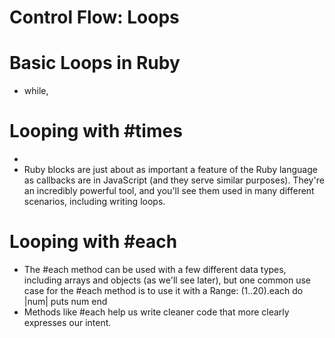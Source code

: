# Control Flow: Loops #

# Basic Loops in Ruby 
- while, 

# Looping with #times
- 
- Ruby blocks are just about as important a feature of the Ruby language as callbacks are in JavaScript (and they serve similar purposes). They're an incredibly powerful tool, and you'll see them used in many different scenarios, including writing loops.

# Looping with #each
- The #each method can be used with a few different data types, including arrays and objects (as we'll see later), but one common use case for the #each method is to use it with a Range:
    (1..20).each do |num|
        puts num
    end
-  Methods like #each help us write cleaner code that more clearly expresses our intent.





